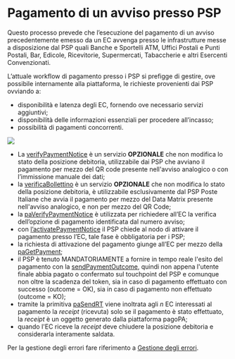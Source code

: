 # Pagamento di un avviso presso PSP

Questo processo prevede che l’esecuzione del pagamento di un avviso precedentemente emesso da un EC avvenga presso le infrastrutture messe a disposizione dal PSP quali Banche e Sportelli ATM, Uffici Postali e Punti Postali, Bar, Edicole, Ricevitorie, Supermercati, Tabaccherie e altri Esercenti Convenzionati.

L’attuale workflow di pagamento presso i PSP si prefigge di gestire, ove possibile internamente alla piattaforma, le richieste provenienti dai PSP ovviando a:

* disponibilità e latenza degli EC, fornendo ove necessario servizi aggiuntivi;
* disponibilità delle informazioni essenziali per procedere all’incasso;
* possibilità di pagamenti concorrenti.

![](<../.gitbook/assets/nuovoModello3\_ENG (2).png>)

* La [verifyPaymentNotice](../appendici/primitive.md#verifypaymentnotice) è un servizio **OPZIONALE** che non modifica lo stato della posizione debitoria, utilizzabile dai PSP che avviano il pagamento per mezzo del QR code presente nell'avviso analogico o con l’immissione manuale dei dati;
* la [verificaBollettino](../appendici/primitive.md#verificabollettino) è un servizio **OPZIONALE** che non modifica lo stato della posizione debitoria, è utilizzabile esclusivamente dal PSP Poste Italiane che avvia il pagamento per mezzo del Data Matrix presente nell'avviso analogico, e non per mezzo del QR Code;
* la [paVerifyPaymentNotice](../appendici/primitive.md#paverifypaymentnotice) è utilizzata per richiedere all’EC la verifica dell’opzione di pagamento identificata dal numero avviso;
* con [l’activatePaymentNotice](../appendici/primitive.md#activatepaymentnotice) il PSP chiede al nodo di attivare il pagamento presso l’EC, tale fase è obbligatoria per i PSP;
* la richiesta di attivazione del pagamento giunge all’EC per mezzo della [paGetPayment](../appendici/primitive.md#pagetpayment);
* il PSP è tenuto MANDATORIAMENTE a fornire in tempo reale l'esito del pagamento con la [sendPaymentOutcome](../appendici/primitive.md#sendpaymentoutcome), quindi non appena l'utente finale abbia pagato o confermato sul touchpoint del PSP e comunque non oltre la scadenza del token, sia in caso di pagamento effettuato con successo (outcome = OK), sia in caso di pagamento non effettuato (outcome = KO);
* tramite la primitiva [paSendRT](../appendici/primitive.md#pasendrt) viene inoltrata agli _n_ EC interessati al pagamento la _receipt_ (ricevuta) solo se il pagamento è stato effettuato, la _receipt_ è un oggetto generato dalla piattaforma pagoPA;
* quando l'EC riceve la _receipt_ deve chiudere la posizione debitoria e considerarla interamente saldata.

Per la gestione degli errori fare riferimento a [Gestione degli errori](http://127.0.0.1:5000/o/KXYtsf32WSKm6ga638R3/s/mU2qgiLV1G3m9z1VjAOc/ "mention").
